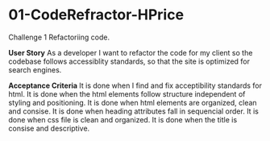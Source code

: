 # 01-CodeRefractor-HPrice
Challenge 1 Refactoriing code. 

**User Story** 
As a developer I want to refactor the code for my client so the codebase follows accessiblity standards, so that the site is optimized for search engines. 

**Acceptance Criteria**
It is done when I find and fix acceptibility standards for html.
It is done when the html elements follow structure independent of styling and positioning.
It is done when html elements are organized, clean and consise.
It is done when heading attributes fall in sequencial order.
It is done when css file is clean and organized.
It is done when the title is consise and descriptive.





